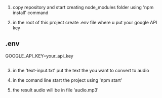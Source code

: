 1. copy repository and start creating node_modules folder using 'npm install' command

2. in the root of this project create .env file where u put your google API key

## .env

GOOGLE_API_KEY=your_api_key

##

3. in the 'text-input.txt' put the text the you want to convert to audio

4. in the comand line start the project using 'npm start'

5. the result audio will be in file 'audio.mp3'
